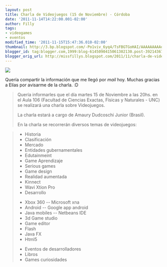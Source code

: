 ```yaml
---
layout: post
title: Charla de Videojuegos (15 de Noviembre) - Córdoba
date: '2011-11-14T14:22:00.001-02:00'
author: Filly
tags:
- videogames
- eventos
modified_time: '2011-11-15T15:47:36.010-02:00'
thumbnail: http://3.bp.blogspot.com/-Po1viv_6yq4/TsFBGTGoHAI/AAAAAAAAAoI/MJUahsY8I2g/s72-c/logo.gif
blogger_id: tag:blogger.com,1999:blog-6145090415061302130.post-392143679983830898
blogger_orig_url: http://missfillys.blogspot.com/2011/11/charla-de-video-juegos-15-de-noviembre.html
---
```

[![](http://3.bp.blogspot.com/-Po1viv_6yq4/TsFBGTGoHAI/AAAAAAAAAoI/MJUahsY8I2g/s1600/logo.gif)][0]

Quería compartir la información que me llegó por _mail_ hoy. Muchas gracias a Elías por avisarme de la charla. :D  

> Quería informarles que el día martes 15 de Noviembre a las 20hs. en el Aula 106 (Facultad de Ciencias Exactas,
Físicas y Naturales[][1] - UNC) se realizará una charla sobre Videojuegos.  
>   
> La charla estará a cargo de Amaury Dudcoschi Junior (Brasil).  
>   
> En la charla se recorrerán diversos temas de videojuegos: 

> - Historia  
> - Clasificación  
> - Mercado  
> - Entidades gubernamentales  
> - Edutainmeint  
> - Game Aprendizaje  
> - Serious games  
> - Game design  
> - Realidad aumentada  
> - Kinnect  
> - Wavi Xtion Pro  
> - Desarrollo  
> + Xbox 360 -- Microsoft xna  
> + Android -- Google app android  
> + Java mobiles -- Netbeans IDE  
> + 3d Game studio  
> + Game editor  
> + Flash  
> + Java FX  
> + Html5  
> - Eventos de desarrolladores  
> - Libros  
> - Games curiosidades 

[0]: http://3.bp.blogspot.com/-Po1viv_6yq4/TsFBGTGoHAI/AAAAAAAAAoI/MJUahsY8I2g/s1600/logo.gif
[1]: http://www.efn.uncor.edu/